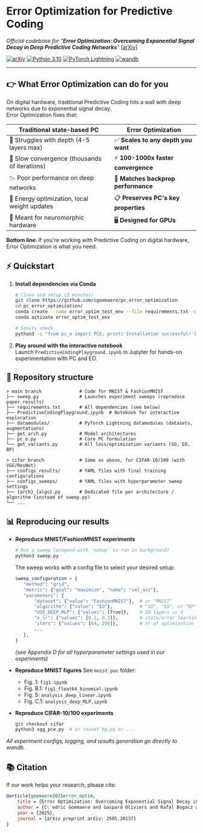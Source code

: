 
# Error Optimization for Predictive Coding

_Official codebase for "**Error Optimization: Overcoming Exponential Signal Decay in Deep Predictive Coding Networks**"_ [[arXiv]](https://arxiv.org/abs/2505.20137)

[![arXiv](https://img.shields.io/badge/arXiv-2505.20137-b31b1b.svg)](https://arxiv.org/abs/2505.20137)
[![Python 3.10](https://img.shields.io/badge/python-3.10-blue.svg)](https://www.python.org/downloads/)
[![PyTorch Lightning](https://img.shields.io/badge/pytorch-lightning-purple.svg?logo=PyTorch%20Lightning)](https://github.com/Lightning-AI/pytorch-lightning)
[![wandb](https://raw.githubusercontent.com/wandb/assets/main/wandb-github-badge-gradient.svg)](https://github.com/wandb/wandb)

---

## 👉 What Error Optimization can do for you

On digital hardware, traditional Predictive Coding hits a wall with deep networks due to exponential signal decay.  
Error Optimization fixes that:

| Traditional state-based PC | Error Optimization |
|---|---|
| 🚫 Struggles with depth (4-5 layers max) | ✅ **Scales to any depth you want** |
| 🐌 Slow convergence (thousands of iterations) | ⚡ **100-1000x faster convergence** |
| 📉 Poor performance on deep networks | 🎯 **Matches backprop performance** |
| 📃 Energy optimization, local weight updates | 📋 **Preserves PC's key properties** |
| 🧠 Meant for neuromorphic hardware | 🖥️ **Designed for GPUs** |

**Bottom line**: If you're working with Predictive Coding on digital hardware, Error Optimization is what you need.

## ⚡ Quickstart

1.  **Install dependencies via Conda**
	```bash
	# Clone and setup (2 minutes)
	git clone https://github.com/cgoemaere/pc_error_optimization
	cd pc_error_optimization/
	conda create --name error_optim_test_env --file requirements.txt -c conda-forge -c pytorch
	conda activate error_optim_test_env

	# Sanity check
	python3 -c "from pc_e import PCE; print('Installation successful!')"
	```

2.  **Play around with the interactive notebook**  
Launch `PredictiveCodingPlayground.ipynb`  in Jupyter for hands-on experimentation with PC and EO.

## 📂 Repository structure

```code
> main branch              # Code for MNIST & FashionMNIST
├── sweep.py               # Launches experiment sweeps (reproduce paper results)
├── requirements.txt       # All dependencies (see below)
├── PredictiveCodingPlayground.ipynb  # Notebook for interactive exploration
├── datamodules/           # PyTorch Lightning datamodules (datasets, augmentations)
├── get_arch.py            # Model architectures
├── pc_e.py                # Core PC formulation
└── get_variants.py        # All loss/optimization variants (SO, EO, BP)

> cifar branch             # Same as above, for CIFAR-10/100 (with VGG/ResNet)
├── configs_results/       # YAML files with final training configurations
├── configs_sweeps/        # YAML files with hyperparameter sweep settings
├── {arch}_{algo}.py       # Dedicated file per architecture / algorithm (instead of sweep.py)
└── ...
```

## 📊 Reproducing our results

- **Reproduce MNIST/FashionMNIST experiments**
	```bash
	# Run a sweep (prepend with 'nohup' to run in background)
	python3 sweep.py
	```

	The sweep works with a config file to select your desired setup:
	```python
	sweep_configuration = {
       "method": "grid",
       "metric": {"goal": "maximize", "name": "val_acc"},
       "parameters": {
           "dataset": {"value": "FashionMNIST"},  # or "MNIST"
           "algorithm": {"value": "EO"},          # "SO", "EO", or "BP"
           "USE_DEEP_MLP": {"values": [True]},    # 20 layers vs 4
           "e_lr": {"values": [0.1, 0.3]},        # state/error learning rate
           "iters": {"values": [64, 256]},        # nr of optimization steps
           ...
       },
	}
	```
	_(see Appendix D for all hyperparameter settings used in our experiments)_

- 	 **Reproduce MNIST figures**
	See `mnist_poc` folder:
		- Fig. 1: `fig1.ipynb`
		- Fig. B.1: `fig1_float64_binomial.ipynb`
		- Fig. 5: `analysis_deep_linear.ipynb`
		- Fig. C.1: `analysis_deep_MLP.ipynb`
	

-  **Reproduce CIFAR-10/100 experiments**
	```bash
	git checkout cifar
	python3 vgg_pce.py  # or resnet_bp.py or ...
	```

_All experiment configs, logging, and results generation go directly to wandb._

## 📚 Citation

If our work helps your research, please cite:
```bibTeX
@article{goemaere2025error_optim,
	title = {Error Optimization: Overcoming Exponential Signal Decay in Deep Predictive Coding Networks},
	author = {C\'edric Goemaere and Gaspard Oliviers and Rafal Bogacz and Thomas Demeester},
	year = {2025},
	journal = {arXiv preprint arXiv: 2505.20137}
}
```
